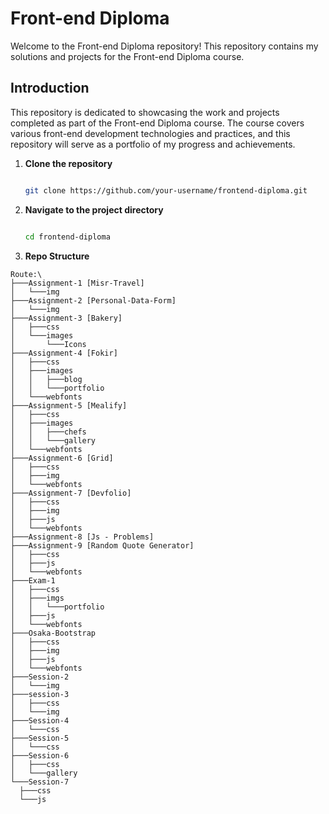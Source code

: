 # Front-end Diploma
Welcome to the Front-end Diploma repository! This repository contains my solutions and projects for the Front-end Diploma course.

## Introduction
This repository is dedicated to showcasing the work and projects completed as part of the Front-end Diploma course. The course covers various front-end development technologies and practices, and this repository will serve as a portfolio of my progress and achievements.

1. **Clone the repository**
    ```bash
    
    git clone https://github.com/your-username/frontend-diploma.git

    ```
2. **Navigate to the project directory**
    ```bash
    
    cd frontend-diploma
    
    ```
3. **Repo Structure**
  
  ```
Route:\
├───Assignment-1 [Misr-Travel]
│   └───img
├───Assignment-2 [Personal-Data-Form]
│   └───img
├───Assignment-3 [Bakery]
│   ├───css
│   └───images
│       └───Icons
├───Assignment-4 [Fokir]
│   ├───css
│   ├───images
│   │   ├───blog
│   │   └───portfolio
│   └───webfonts
├───Assignment-5 [Mealify]
│   ├───css
│   ├───images
│   │   ├───chefs
│   │   └───gallery
│   └───webfonts
├───Assignment-6 [Grid]
│   ├───css
│   ├───img
│   └───webfonts
├───Assignment-7 [Devfolio]
│   ├───css
│   ├───img
│   ├───js
│   └───webfonts
├───Assignment-8 [Js - Problems]
├───Assignment-9 [Random Quote Generator]
│   ├───css
│   ├───js
│   └───webfonts
├───Exam-1
│   ├───css
│   ├───imgs
│   │   └───portfolio
│   ├───js
│   └───webfonts
├───Osaka-Bootstrap
│   ├───css
│   ├───img
│   ├───js
│   └───webfonts
├───Session-2
│   └───img
├───session-3
│   ├───css
│   └───img
├───Session-4
│   └───css
├───Session-5
│   └───css
├───Session-6
│   ├───css
│   └───gallery
└───Session-7
    ├───css
    └───js

  ```
